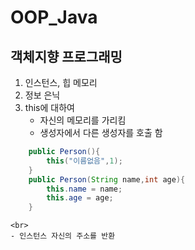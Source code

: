 # OOP_Java

## 객체지향 프로그래밍

1. 인스턴스, 힙 메모리
2. 정보 은닉
3. this에 대하여 <br>
	- 자신의 메모리를 가리킴<br>
	- 생성자에서 다른 생성자를 호출 함<br>
```java
	public Person(){
		this("이름없음",1);
	}
	public Person(String name,int age){
		this.name = name;
		this.age = age;
	}
```
	<br>
	- 인스턴스 자신의 주소를 반환 